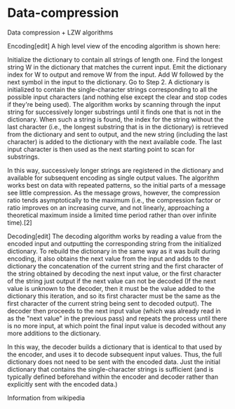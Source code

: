 # Data-compression
Data compression +  LZW algorithms

Encoding[edit]
A high level view of the encoding algorithm is shown here:

Initialize the dictionary to contain all strings of length one.
Find the longest string W in the dictionary that matches the current input.
Emit the dictionary index for W to output and remove W from the input.
Add W followed by the next symbol in the input to the dictionary.
Go to Step 2.
A dictionary is initialized to contain the single-character strings corresponding to all the possible input characters (and nothing else except the clear and stop codes if they're being used). The algorithm works by scanning through the input string for successively longer substrings until it finds one that is not in the dictionary. When such a string is found, the index for the string without the last character (i.e., the longest substring that is in the dictionary) is retrieved from the dictionary and sent to output, and the new string (including the last character) is added to the dictionary with the next available code. The last input character is then used as the next starting point to scan for substrings.

In this way, successively longer strings are registered in the dictionary and available for subsequent encoding as single output values. The algorithm works best on data with repeated patterns, so the initial parts of a message see little compression. As the message grows, however, the compression ratio tends asymptotically to the maximum (i.e., the compression factor or ratio improves on an increasing curve, and not linearly, approaching a theoretical maximum inside a limited time period rather than over infinite time).[2]

Decoding[edit]
The decoding algorithm works by reading a value from the encoded input and outputting the corresponding string from the initialized dictionary. To rebuild the dictionary in the same way as it was built during encoding, it also obtains the next value from the input and adds to the dictionary the concatenation of the current string and the first character of the string obtained by decoding the next input value, or the first character of the string just output if the next value can not be decoded (If the next value is unknown to the decoder, then it must be the value added to the dictionary this iteration, and so its first character must be the same as the first character of the current string being sent to decoded output). The decoder then proceeds to the next input value (which was already read in as the "next value" in the previous pass) and repeats the process until there is no more input, at which point the final input value is decoded without any more additions to the dictionary.

In this way, the decoder builds a dictionary that is identical to that used by the encoder, and uses it to decode subsequent input values. Thus, the full dictionary does not need to be sent with the encoded data. Just the initial dictionary that contains the single-character strings is sufficient (and is typically defined beforehand within the encoder and decoder rather than explicitly sent with the encoded data.)


Information from wikipedia
